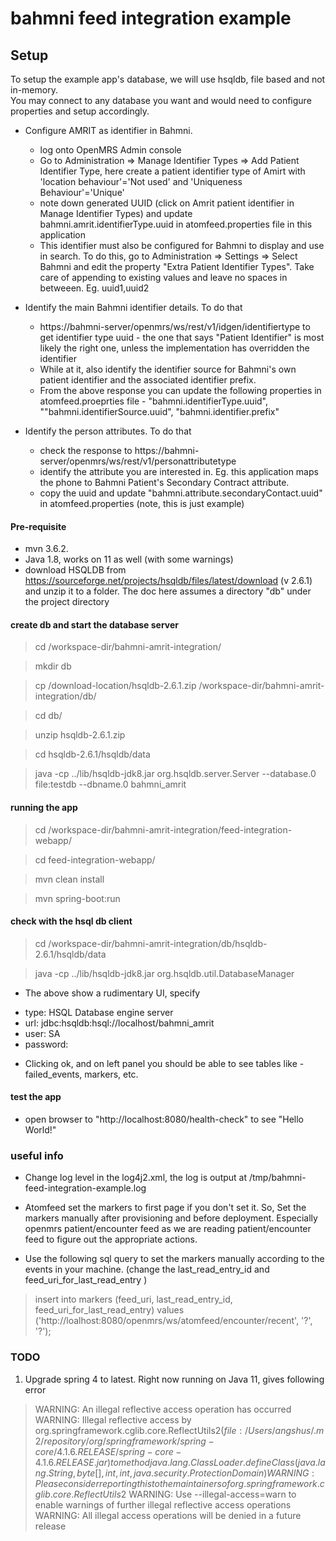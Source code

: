 # bahmni feed integration example


## Setup
To setup the example app's database, we will use hsqldb, file based and not in-memory.  
You may connect to any database you want and would need to configure properties and setup accordingly.

- Configure AMRIT as identifier in Bahmni. 
    * log onto OpenMRS Admin console 
    * Go to Administration => Manage Identifier Types => Add Patient Identifier Type, 
here create a patient identifier type of Amirt with 'location behaviour'='Not used' and 'Uniqueness Behaviour'='Unique'
    * note down generated UUID (click on Amrit patient identifier in Manage Identifier Types) and update bahmni.amrit.identifierType.uuid in atomfeed.properties file in this application
    * This identifier must also be configured for Bahmni to display and use in search. To do this, go to Administration => Settings => Select Bahmni and edit the property "Extra Patient Identifier Types". 
    Take care of appending to existing values and leave no spaces in betweeen. Eg. uuid1,uuid2
    
- Identify the main Bahmni identifier details. To do that
    *   https://bahmni-server/openmrs/ws/rest/v1/idgen/identifiertype to get identifier type uuid - 
    the one that says "Patient Identifier" is most likely the right one, unless the implementation has overridden the identifier
    *   While at it, also identify the identifier source for Bahmni's own patient identifier and the associated identifier prefix.
    * From the above response you can update the following properties in atomfeed.proeprties file - "bahmni.identifierType.uuid", ""bahmni.identifierSource.uuid", "bahmni.identifier.prefix" 
- Identify the person attributes. To do that
    * check the response to https://bahmni-server/openmrs/ws/rest/v1/personattributetype
    * identify the attribute you are interested in. Eg. this application maps the phone to Bahmni Patient's Secondary Contract attribute.
    * copy the uuid and update "bahmni.attribute.secondaryContact.uuid" in atomfeed.properties (note, this is just example)    

#### Pre-requisite
* mvn 3.6.2. 
* Java 1.8, works on 11 as well (with some warnings) 
* download HSQLDB from https://sourceforge.net/projects/hsqldb/files/latest/download (v 2.6.1) and unzip it to a folder.
The doc here assumes a directory "db" under the project directory

#### create db and start the database server
> cd /workspace-dir/bahmni-amrit-integration/

> mkdir db

> cp /download-location/hsqldb-2.6.1.zip /workspace-dir/bahmni-amrit-integration/db/

> cd db/

> unzip hsqldb-2.6.1.zip

> cd hsqldb-2.6.1/hsqldb/data

> java -cp ../lib/hsqldb-jdk8.jar org.hsqldb.server.Server --database.0 file:testdb --dbname.0 bahmni_amrit


####  running the app 
> cd /workspace-dir/bahmni-amrit-integration/feed-integration-webapp/

> cd feed-integration-webapp/

> mvn clean install 

> mvn spring-boot:run

####  check with the hsql db client 
> cd /workspace-dir/bahmni-amrit-integration/db/hsqldb-2.6.1/hsqldb/data
 
> java -cp ../lib/hsqldb-jdk8.jar org.hsqldb.util.DatabaseManager

* The above show a rudimentary UI, specify
- type: HSQL Database engine server 
- url: jdbc:hsqldb:hsql://localhost/bahmni_amrit
- user: SA
- password: 

* Clicking ok, and on left panel you should be able to see tables like - failed_events, markers, etc. 
 
 
 ####  test the app
 * open browser to "http://localhost:8080/health-check" to see "Hello World!"
 
 
 ### useful info
 * Change log level in the log4j2.xml, the log is output at /tmp/bahmni-feed-integration-example.log
 * Atomfeed set the markers to first page if you don't set it. 
 So, Set the markers manually after provisioning and before deployment. Especially openmrs patient/encounter feed as we are reading patient/encounter feed to figure out the appropriate actions.
 
 * Use the following sql query to set the markers manually according to the events in your machine. 
 (change the last_read_entry_id and feed_uri_for_last_read_entry )
 
 > insert into markers (feed_uri, last_read_entry_id, feed_uri_for_last_read_entry) 
     values ('http://loalhost:8080/openmrs/ws/atomfeed/encounter/recent', '?', '?');
 
 ### TODO
 1. Upgrade spring 4 to latest. Right now running on Java 11, gives following error
 >  WARNING: An illegal reflective access operation has occurred
    WARNING: Illegal reflective access by org.springframework.cglib.core.ReflectUtils$2 (file:/Users/angshus/.m2/repository/org/springframework/spring-core/4.1.6.RELEASE/spring-core-4.1.6.RELEASE.jar) to method java.lang.ClassLoader.defineClass(java.lang.String,byte[],int,int,java.security.ProtectionDomain)
    WARNING: Please consider reporting this to the maintainers of org.springframework.cglib.core.ReflectUtils$2
    WARNING: Use --illegal-access=warn to enable warnings of further illegal reflective access operations
    WARNING: All illegal access operations will be denied in a future release 
